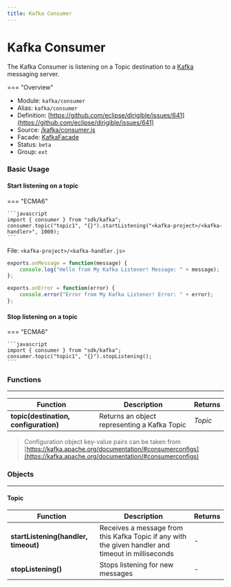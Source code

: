 ```yaml
---
title: Kafka Consumer
---
```


Kafka Consumer
===

The Kafka Consumer is listening on a Topic destination to a [Kafka](http://kafka.apache.org/) messaging server.

=== "Overview"
- Module: `kafka/consumer`
- Alias: `kafka/consumer`
- Definition: [https://github.com/eclipse/dirigible/issues/641](https://github.com/eclipse/dirigible/issues/641)
- Source: [/kafka/consumer.js](https://github.com/eclipse/dirigible/tree/master/components/api-kafka/src/main/resources/META-INF/dirigible/kafka/consumer.js)
- Facade: [KafkaFacade](https://github.com/eclipse/dirigible/blob/master/components/api-kafka/src/main/java/org/eclipse/dirigible/components/api/kafka/KafkaFacade.java)
- Status: `beta`
- Group: `ext`


### Basic Usage

#### Start listening on a topic

=== "ECMA6"

	```javascript
	import { consumer } from "sdk/kafka";
	consumer.topic("topic1", "{}").startListening("<kafka-project>/<kafka-handler>", 1000);
	```

<!-- === "CommonJS"

	```javascript
	const consumer = require("kafka/consumer");
	consumer.topic("topic1", "{}").startListening("<kafka-project>/<kafka-handler>", 1000);
	``` -->

File: `<kafka-project>/<kafka-handler.js>`
```javascript
exports.onMessage = function(message) {
	console.log("Hello from My Kafka Listener! Message: " + message);
};

exports.onError = function(error) {
	console.error("Error from My Kafka Listener! Error: " + error);
};
```

#### Stop listening on a topic

=== "ECMA6"

	```javascript
	import { consumer } from "sdk/kafka";
	consumer.topic("topic1", "{}").stopListening();
	```

<!-- === "CommonJS"

	```javascript
	const consumer = require("kafka/consumer");
	consumer.topic("topic1", "{}").stopListening();
	``` -->

### Functions

---

Function     | Description | Returns
------------ | ----------- | --------
**topic(destination, configuration)**   | Returns an object representing a Kafka Topic | *Topic*

> Configuration object key-value pairs can be taken from [https://kafka.apache.org/documentation/#consumerconfigs](https://kafka.apache.org/documentation/#consumerconfigs)


### Objects

---

#### Topic

Function     | Description | Returns
------------ | ----------- | --------
**startListening(handler, timeout)**   | Receives a message from this Kafka Topic if any with the given handler and timeout in milliseconds | *-*
**stopListening()**   | Stops listening for new messages | *-*


 
